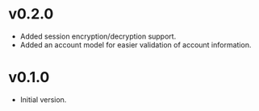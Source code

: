 # v0.2.0

* Added session encryption/decryption support.
* Added an account model for easier validation of account information.

# v0.1.0

* Initial version.
